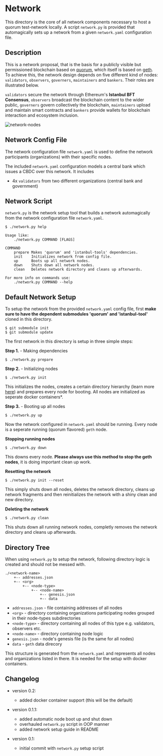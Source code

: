 # Network

This directory is the core of all network components necessary to host a quorum test-network locally. A script `network.py` is provided that automagically sets up a network from a given `network.yaml` configuration file.

## Description

This is a network proposal, that is the basis for a publicly visible but permissioned blockchain based on [quorum](https://github.com/jpmorganchase/quorum), which itself is based on [geth](https://github.com/ethereum/go-ethereum). To achieve this, the network design depends on five different kind of nodes: `validators`, `observers`, `governers`, `maintainers` and `bankers`. Their roles are illustrated below.

`validators` secure the network through Ethereum's **Istanbul BFT Consensus**, `observers` broadcast the blockchain content to the wider public, `governers` govern collectively the blockchain, `maintainers` upload and maintain smart contracts and `bankers` provide wallets for blockchain interaction and ecosystem inclusion.

![network-nodes](https://raw.githubusercontent.com/hohmannr/DLT4PI-CBDC/master/pics/network-nodes.png)

## Network Config File

The network configuration file `network.yaml` is used to define the network participants (organizations) with their specific nodes.

<!-- TODO: DESCRIBE NETWORK CONFIG FILE MORE -->

The included `network.yaml` configuration models a central bank which issues a CBDC over this network. It includes

- 4x `validators` from two different organizations (central bank and government)

<!-- TODO: ADD NODES HERE -->

## Network Script

`network.py` is the network setup tool that builds a network automagically from the network configuration file `network.yaml`.

```
$ ./network.py help

Usage like:
    ./network.py COMMAND [FLAGS]

COMMAND
    prepare	Makes 'quorum' and 'istanbul-tools' dependencies.
    init	Initializes network from config file.
    up		Boots up all network nodes.
    down	Shuts down all network nodes.
    clean	Deletes network directory and cleans up afterwards.

For more info on commands use:
    ./network.py COMMAND --help
```

## Default Network Setup

To setup the network from the provided `network.yaml` config file, first **make sure to have the dependent submodules 'quorum' and 'istanbul-tool'** cloned in this directory.

```
$ git submodule init
$ git submodule update
```

The first network in this directory is setup in three simple steps:

**Step 1.** - Making dependencies

```
$ ./network.py prepare
```

**Step 2.** - Initializing nodes

```
$ ./network.py init
```

This initializes the nodes, creates a certain directory hierarchy (learn more [here](#directory-tree)) and prepares every node for booting. All nodes are initialized as seperate docker containers*.

**Step 3.** - Booting up all nodes

```
$ ./network.py up
```

Now the network configured in `network.yaml` should be running.
Every node is a seperate running (quorum flavored) `geth` node.

**Stopping running nodes**

```
$ ./network.py down
```

This downs every node. **Please always use this method to stop the geth nodes**, it is doing important clean up work.

**Resetting the network**

```
$ ./network.py init --reset
```

This simply shuts down all nodes, deletes the network directory, cleans up network fragments and then reinitializes the network with a shiny clean and new directory.

**Deleting the network**

```
$ ./network.py clean
```

This shuts down all running network nodes, completly removes the network directory and cleans up afterwards.

## Directory Tree

When using `network.py` to setup the network, following directory logic is created and should not be messed with.

```
./<network-name>
    +-- addresses.json
    +-- <org>
        +-- <node-type>
            +-- <node-name>
                +-- genesis.json
                +-- data
```

- `addresses.json` - file containing addresses of all nodes
- `<org>` - directory containing organizations participating nodes grouped in their node-types subdirectories
- `<node-type>` - directory containing all nodes of this type e.g. validators, observers etc.
- `<node-name>` - directory containing node logic
- `genesis.json` - node's genesis file (is the same for all nodes)
- `data` - `geth` data direcory

This structure is generated from the `network.yaml` and represents all nodes and organizations listed in there. It is needed for the setup with docker containers.

## Changelog

- version 0.2:
    - added docker container support (this will be the default)

- version 0.1.1:
    - added automatic node boot up and shut down
    - overhauled `network.py` script in OOP manner
    - added network setup guide in README

- version 0.1:
    - initial commit with `network.py` setup script

